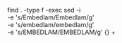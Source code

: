 find . -type f -exec sed -i \
-e 's/Embedlam/Embedlam/g' \
-e 's/embedlam/embedlam/g' \
-e 's/EMBEDLAM/EMBEDLAM/g' {} +